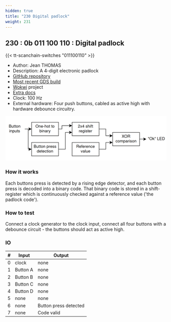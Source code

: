```yaml
---
hidden: true
title: "230 Digital padlock"
weight: 231
---
```


## 230 : 0b 011 100 110 : Digital padlock

{{< tt-scanchain-switches "011100110" >}}

* Author: Jean THOMAS
* Description: A 4-digit electronic padlock
* [GitHub repository](https://github.com/jeanthom/tinytapout-lock)
* [Most recent GDS build](https://github.com/jeanthom/tinytapout-lock/actions/runs/3603512851)
* [Wokwi](https://wokwi.com/projects/341438392303616596) project
* [Extra docs](README.md)
* Clock: 100 Hz
* External hardware: Four push buttons, cabled as active high with hardware debounce circuitry.

![picture](images/high-level-diagram.png)

### How it works

Each buttons press is detected by a rising edge detector, and each button press is decoded into a binary code. That binary code is stored in a shift-register which is continuously checked against a reference value ('the padlock code').

### How to test

Connect a clock generator to the clock input, connect all four buttons with a debounce circuit - the buttons should act as active high.

### IO

| # | Input        | Output       |
|---|--------------|--------------|
| 0 | clock  | none |
| 1 | Button A  | none |
| 2 | Button B  | none |
| 3 | Button C  | none |
| 4 | Button D  | none |
| 5 | none  | none |
| 6 | none  | Button press detected |
| 7 | none  | Code valid |
